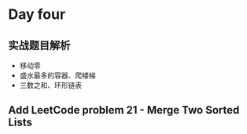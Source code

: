 # Day four
 ## 实战题目解析
  * 移动零
  * 盛水最多的容器、爬楼梯
  * 三数之和、环形链表
## Add LeetCode problem 21 - Merge Two Sorted Lists

